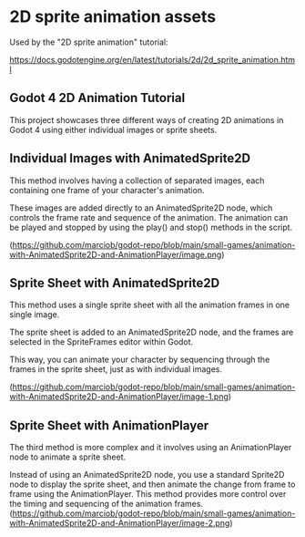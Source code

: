 # 2D sprite animation assets

Used by the "2D sprite animation" tutorial: <br>

https://docs.godotengine.org/en/latest/tutorials/2d/2d_sprite_animation.html

## Godot 4 2D Animation Tutorial

This project showcases three different ways of creating 2D animations in Godot 4 using either individual images or sprite sheets. <br>

## Individual Images with AnimatedSprite2D

This method involves having a collection of separated images, each containing one frame of your character's animation. <br>

These images are added directly to an AnimatedSprite2D node, which controls the frame rate and sequence of the animation. The animation can be played and stopped by using the play() and stop() methods in the script. <br>

(https://github.com/marciob/godot-repo/blob/main/small-games/animation-with-AnimatedSprite2D-and-AnimationPlayer/image.png)
<br>

## Sprite Sheet with AnimatedSprite2D

This method uses a single sprite sheet with all the animation frames in one single image.<br>

The sprite sheet is added to an AnimatedSprite2D node, and the frames are selected in the SpriteFrames editor within Godot.<br>

This way, you can animate your character by sequencing through the frames in the sprite sheet, just as with individual images. <br>

(https://github.com/marciob/godot-repo/blob/main/small-games/animation-with-AnimatedSprite2D-and-AnimationPlayer/image-1.png)

## Sprite Sheet with AnimationPlayer

The third method is more complex and it involves using an AnimationPlayer node to animate a sprite sheet. <br>

Instead of using an AnimatedSprite2D node, you use a standard Sprite2D node to display the sprite sheet, and then animate the change from frame to frame using the AnimationPlayer. This method provides more control over the timing and sequencing of the animation frames. <br>
(https://github.com/marciob/godot-repo/blob/main/small-games/animation-with-AnimatedSprite2D-and-AnimationPlayer/image-2.png)

